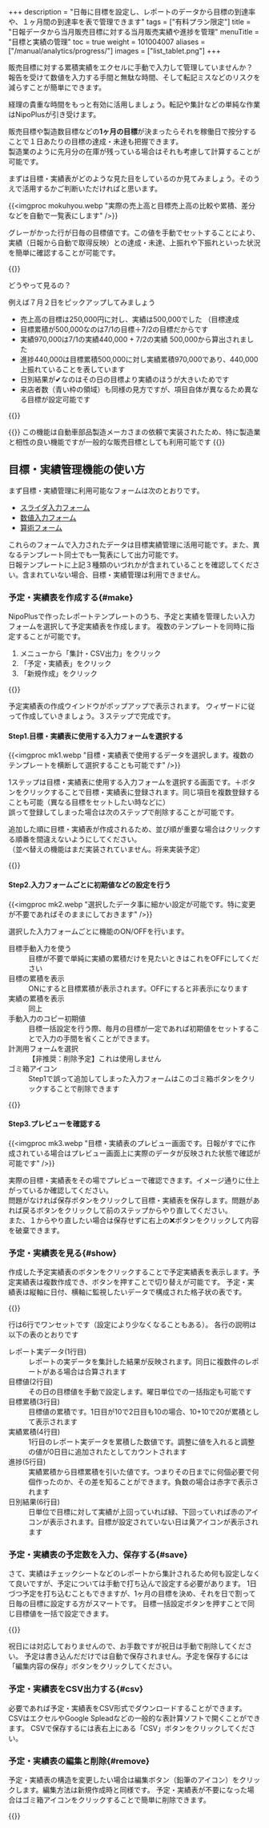 +++
description = "日毎に目標を設定し、レポートのデータから目標の到達率や、１ヶ月間の到達率を表で管理できます"
tags = ["有料プラン限定"]
title = "日報データから当月販売目標に対する当月販売実績や進捗を管理"
menuTitle = "目標と実績の管理"
toc = true
weight = 101004007
aliases = ["/manual/analytics/progress/"]
images = ["list_tablet.png"]
+++

販売目標に対する累積実績をエクセルに手動で入力して管理していませんか？  
報告を受けて数値を入力する手間と無駄な時間、そして転記ミスなどのリスクを減らすことが簡単にできます。  

経理の貴重な時間をもっと有効に活用しましょう。転記や集計などの単純な作業はNipoPlusが引き受けます。  

販売目標や製造数目標などの**1ヶ月の目標**が決まったらそれを稼働日で按分することで１日あたりの目標の達成・未達も把握できます。  
製造業のように先月分の在庫が残っている場合はそれも考慮して計算することが可能です。  

まずは目標・実績表がどのような見た目をしているのか見てみましょう。そのうえで活用するかご判断いただければと思います。




{{<imgproc mokuhyou.webp "実際の売上高と目標売上高の比較や累積、差分などを自動で一覧表にします" />}}

グレーがかった行が日毎の目標値です。この値を手動でセットすることにより、実績（日報から自動で取得反映）との達成・未達、上振れや下振れといった状況を簡単に確認することが可能です。

{{<note>}}


どうやって見るの？  

例えば７月２日をピックアップしてみましょう  


- 売上高の目標は250,000円に対し、実績は500,000でした （目標達成
- 目標累積が500,000なのは7/1の目標＋7/2の目標だからです
- 実績970,000は7/1の実績440,000 + 7/2の実績 500,000から算出されました
- 進捗440,000は目標累積500,000に対し実績累積970,000であり、440,000上振れていることを表しています
- 日別結果が✔なのはその日の目標より実績のほうが大きいためです
- 来店者数（青い枠の領域）も同様の見方ですが、項目自体が異なるため異なる目標が設定可能です

{{</note>}}


{{<info>}}
この機能は自動車部品製造メーカさまの依頼で実装されたため、特に製造業と相性の良い機能ですが一般的な販売目標としても利用可能です
{{</info>}}



## 目標・実績管理機能の使い方


まず目標・実績管理に利用可能なフォームは次のとおりです。

- [スライダ入力フォーム](/docs/manual/initial-setting/template/digital/#slider)
- [数値入力フォーム](/docs/manual/initial-setting/template/digital/#commonNumber)
- [算術フォーム](/docs/manual/initial-setting/template/digital/#calc)

これらのフォームで入力されたデータは目標実績管理に活用可能です。また、異なるテンプレート同士でも一覧表にして出力可能です。  
日報テンプレートに上記３種類のいづれかが含まれていることを確認してください。含まれていない場合、目標・実績管理は利用できません。






### 予定・実績表を作成する{#make}

NipoPlusで作ったレポートテンプレートのうち、予定と実績を管理したい入力フォームを選択して予定実績表を作成します。
複数のテンプレートを同時に指定することが可能です。

1. メニューから「集計・CSV出力」をクリック
1. 「予定・実績表」をクリック
1. 「新規作成」をクリック


{{<appscreen filename="make" title="予定実績表はレポートの結果（実績）と目標値（予定）を日別に比較する表です。新規作成から予定実績表を作成します">}}

予定実績表の作成ウインドウがポップアップで表示されます。
ウィザードに従って作成していきましょう。３ステップで完成です。

#### Step1.目標・実績表に使用する入力フォームを選択する

{{<imgproc mk1.webp "目標・実績表で使用するデータを選択します。複数のテンプレートを横断して選択することも可能です" />}}

1ステップは目標・実績表に使用する入力フォームを選択する画面です。＋ボタンをクリックすることで目標・実績表に登録されます。同じ項目を複数登録することも可能（異なる目標をセットしたい時などに）  
誤って登録してしまった場合は次のステップで削除することが可能です。  

追加した順に目標・実績表が作成されるため、並び順が重要な場合はクリックする順番を間違えないようにしてください。  
（並べ替えの機能はまだ実装されていません。将来実装予定）  

{{<nextArrow>}}

#### Step2.入力フォームごとに初期値などの設定を行う


{{<imgproc mk2.webp "選択したデータ事に細かい設定が可能です。特に変更が不要であればそのままにしておきます" />}}

選択した入力フォームごとに機能のON/OFFを行います。

<dl class="basic">
<dt>目標手動入力を使う</dt>
<dd>目標が不要で単純に実績の累積だけを見たいときはこれをOFFにしてください</dd>
<dt>目標の累積を表示</dt>
<dd>ONにすると目標累積が表示されます。OFFにすると非表示になります</dd>
<dt>実績の累積を表示</dt>
<dd>同上</dd>
<dt>手動入力のコピー初期値</dt>
<dd>目標一括設定を行う際、毎月の目標が一定であれば初期値をセットすることで入力の手間を省くことができます。</dd>
<dt>計測用フォームを選択</dt>
<dd>【非推奨：削除予定】これは使用しません</dd>
<dt>ゴミ箱アイコン</dt>
<dd>Step1で誤って追加してしまった入力フォームはこのゴミ箱ボタンをクリックすることで削除できます</dd>
</dl>

{{<nextArrow>}}


#### Step3.プレビューを確認する


{{<imgproc mk3.webp "目標・実績表のプレビュー画面です。日報がすでに作成されている場合はプレビュー画面上に実際のデータが反映された状態で確認が可能です" />}}

実際の目標・実績表をその場でプレビューで確認できます。イメージ通りに仕上がっているか確認してください。  
問題がなければ保存ボタンをクリックして目標・実績表を保存します。問題があれば戻るボタンをクリックして前のステップからやり直してください。  
また、１からやり直したい場合は保存せずに右上の❌ボタンをクリックして内容を破棄できます。




### 予定・実績表を見る{#show}

作成した予定実績表のボタンをクリックすることで予定実績表を表示します。予定実績表は複数作成でき、ボタンを押すことで切り替えが可能です。
予定・実績表は縦軸に日付、横軸に監視したいデータで構成された格子状の表です。

{{<appscreen filename="list" title="予定実績表の完成">}}

行は6行でワンセットです（設定により少なくなることもある）。
各行の説明は以下の表のとおりです

<dl class="basic">
    <dt>レポート実データ(1行目)</dt>
    <dd>レポートの実データを集計した結果が反映されます。同日に複数件のレポートがある場合は合算されます</dd>
    <dt>目標値(2行目)</dt>
    <dd>その日の目標値を手動で設定します。曜日単位での一括指定も可能です</dd>
    <dt>目標累積(3行目)</dt>
    <dd>目標値の累積です。1日目が10で2日目も10の場合、10+10で20が累積として表示されます</dd>
    <dt>実績累積(4行目)</dt>
    <dd>1行目のレポート実データを累積した数値です。調整に値を入れると調整の値が0日目に追加されたとしてカウントされます</dd>
    <dt>進捗(5行目)</dt>
    <dd>実績累積から目標累積を引いた値です。つまりその日までに何個必要で何個作ったのか、その差を知ることができます。負数の場合は赤字で表示されます</dd>
    <dt>日別結果(6行目)</dt>
    <dd>日単位で目標に対して実績が上回っていれば緑、下回っていれば赤のアイコンが表示されます。目標が設定されていない日は黄アイコンが表示されます</dd>
</dl>



### 予定・実績表の予定数を入力、保存する{#save}

さて、実績はチェックシートなどのレポートから集計されるため何も設定しなくて良いですが、予定については手動で打ち込んで設定する必要があります。
1日づつ予定を打ち込むこともできますが、1ヶ月の目標を決め、それを日で割って日毎の目標に設定する方がスマートです。
目標一括設定ボタンを押すことで同じ目標値を一括で設定できます。

{{<appscreen filename="batch" title="予定実績表の「予定」を一括で指定します。土日は除外するといった指定も可能です。">}}

祝日には対応しておりませんので、お手数ですが祝日は手動で削除してください。
予定は書き込んだだけでは自動で保存されません。予定を保存するには「編集内容の保存」ボタンをクリックしてください。

### 予定・実績表をCSV出力する{#csv}

必要であれば予定・実績表をCSV形式でダウンロードすることができます。
CSVはエクセルやGoogle Spleadなどの一般的な表計算ソフトで開くことができます。
CSVで保存するには表右上にある「CSV」ボタンをクリックしてください。

### 予定・実績表の編集と削除{#remove}

予定・実績表の構造を変更したい場合は編集ボタン（鉛筆のアイコン）をクリックします。編集方法は新規作成時と同様です。
予定・実績表が不要になった場合はゴミ箱アイコンをクリックすることで簡単に削除できます。

{{<appscreen filename="edit" title="予定・実績表の修正と削除">}}
